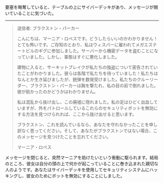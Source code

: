 要塞を略奪していると、テーブルの上にサイバーデッキがあり、メッセージが開いていることに気づいた。

---

> 送信者: ブラクストン・パーカー
>
> こんにちは、マーニア・ロペスです。どうしたらいいのかわかりません！とても怖いです。ご存知のとおり、私はウィスパーに雇われてメガエステートビルのギグに参加しました。サーバーから機密データを盗むことになっていました。しかし、事態はすぐに悪化しました。
>
> 建物に入ると、サーキットブレイクが私たちの強盗について密告されていたことがわかりました。彼らは各階で私たちを待っていました！私たちはなんとか生き延びましたが、銃弾を数発受けました。私たちのクルーリーダー、ブラクストン・パーカーは胸を撃たれ、私の目の前で倒れました。彼が助かったのかどうかはわかりません。
>
> 私は混乱から抜け出し、この廃墟に隠れました。私の足はひどく出血していますが、外をパトロールしているこれらのセキュリティボットを無効にする方法を見つけられれば、ここから抜け出せると思います。
>
> ブラクストン、これを読んでいるなら、あなたを守れなかったことを申し訳なく思ってください。そして、あなたがブラクストンではない場合、このメッセージを見つけたことを忘れてください。
>
> マーニア・ロペス

メッセージを閉じると、突然マーニアを助けたいという衝動に駆られます。結局のところ、彼女は自分の頭の上で何かが起こっていることに巻き込まれた親切な人のようです。あなたはサイバーデッキを使用してセキュリティシステムにハッキングし、彼女のためにボットを無効にすることにしました。
